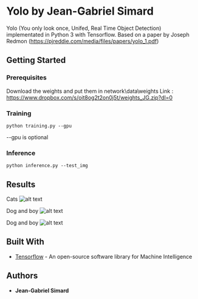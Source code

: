 # Yolo by Jean-Gabriel Simard

Yolo (You only look once, Unifed, Real Time Object Detection) implementated in Python 3 with Tensorflow.
Based on a paper by Joseph Redmon (https://pjreddie.com/media/files/papers/yolo_1.pdf)

## Getting Started


### Prerequisites

Download the weights and put them in network\data\weights 
Link : https://www.dropbox.com/s/oit8og2t2on0j5t/weights_JG.zip?dl=0



### Training


```
python training.py --gpu
```

 --gpu is optional



### Inference

```
python inference.py --test_img
```

## Results
Cats
![alt text](https://user-images.githubusercontent.com/6108674/32355280-0bff0c7a-c02e-11e7-9de2-d66435a712f7.jpg)

Dog and boy
![alt text](https://user-images.githubusercontent.com/6108674/32355505-5f5b2506-c02f-11e7-95ff-e1c0708c272e.jpg)

Dog and boy
![alt text](https://user-images.githubusercontent.com/6108674/32355508-61e44406-c02f-11e7-957e-c03e413c65d9.jpg)

## Built With

* [Tensorflow](https://www.tensorflow.org/) - An open-source software library for Machine Intelligence


## Authors

* **Jean-Gabriel Simard**


